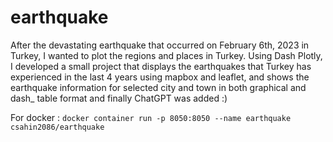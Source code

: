 # earthquake

After the devastating earthquake that occurred on February 6th, 2023 in Turkey,
I wanted to plot the regions and places in Turkey. Using Dash Plotly, 
I developed a small project that displays the earthquakes that Turkey has 
experienced in the last 4 years using mapbox and leaflet, and shows the 
earthquake information for selected city and town in both graphical and dash_
table format and finally ChatGPT was added :)

For docker : `docker container run -p 8050:8050 --name earthquake csahin2086/earthquake`